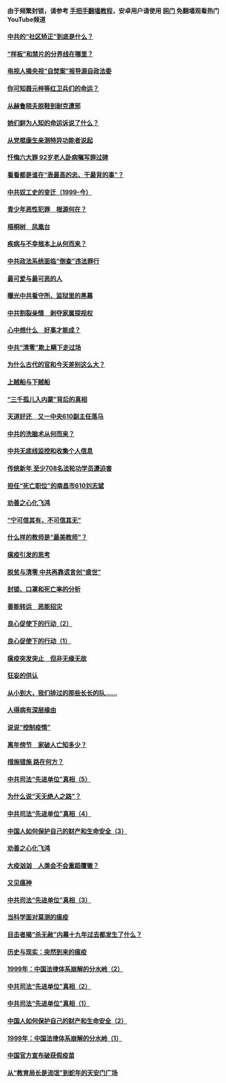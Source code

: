 #### 由于频繁封锁，请参考 [手把手翻墙教程](https://github.com/gfw-breaker/guides/wiki/)，安卓用户请使用 [网门](https://github.com/gfw-breaker/nogfw/blob/master/dl.md?t=04090001) 免翻墙观看热门YouTube频道 

#### [中共的“社区矫正”到底是什么？](../pages/19/422870.md?t=04090001) 

#### [“样板”和禁片的分界线在哪里？](../pages/19/422704.md?t=04090001) 

#### [电视人揭央视“自焚案”报导源自政法委](../pages/19/422770.md?t=04090001) 

#### [你可知聂元梓等红卫兵们的命运？](../pages/19/422848.md?t=04090001) 

#### [从赫鲁晓夫脱鞋到耐克遭邪](../pages/19/422826.md?t=04090001) 

#### [她们鲜为人知的命运诉说了什么？](../pages/19/422754.md?t=04090001) 

#### [从党棍康生亲测特异功能者说起](../pages/19/422657.md?t=04090001) 

#### [忏悔六大罪 92岁老人卧病嘱写罪过碑](../pages/19/422750.md?t=04090001) 

#### [看看都是谁在“表最高的忠、干最背的事”？](../pages/19/422703.md?t=04090001) 

#### [中共奴工史的变迁（1999-今）](../pages/19/422656.md?t=04090001) 

#### [青少年恶性犯罪　根源何在？](../pages/19/422449.md?t=04090001) 

#### [梧桐树　凤凰台](../pages/19/422442.md?t=04090001) 

#### [疾病与不幸根本上从何而来？](../pages/19/422438.md?t=04090001) 

#### [中共政法系统面临“倒查”违法罪行](../pages/19/422497.md?t=04090001) 

#### [最可爱与最可恶的人](../pages/19/422448.md?t=04090001) 

#### [曝光中共看守所、监狱里的黑幕](../pages/19/422390.md?t=04090001) 

#### [中共割裂亲情　剥夺家属探视权](../pages/19/422364.md?t=04090001) 

#### [心中想什么　好事才能成？](../pages/19/422318.md?t=04090001) 

#### [中共“清零”欺上瞒下走过场](../pages/19/422306.md?t=04090001) 

#### [为什么古代的官和今天差别这么大？](../pages/19/422228.md?t=04090001) 

#### [上贼船与下贼船](../pages/19/422276.md?t=04090001) 

#### [“三千孤儿入内蒙”背后的真相](../pages/19/422229.md?t=04090001) 

#### [天道好还　又一中央610副主任落马](../pages/19/422155.md?t=04090001) 

#### [中共的洗脑术从何而来？](../pages/19/422154.md?t=04090001) 

#### [中共无底线监控和收集个人信息](../pages/19/422039.md?t=04090001) 

#### [传统新年 至少708名法轮功学员遭迫害](../pages/19/421946.md?t=04090001) 

#### [担任“死亡职位”的南昌市610刘志斌](../pages/19/421957.md?t=04090001) 

#### [劝善之心化飞鸿](../pages/19/421164.md?t=04090001) 

#### [“宁可信其有，不可信其无”](../pages/19/421691.md?t=04090001) 

#### [什么样的教师是“最美教师”？](../pages/19/421755.md?t=04090001) 

#### [瘟疫引发的思考](../pages/19/421594.md?t=04090001) 

#### [脱贫与清零 中共再靠谎言创“盛世”](../pages/19/421590.md?t=04090001) 

#### [封锁、口罩和死亡率的分析](../pages/19/421495.md?t=04090001) 

#### [善能转运　恶能招灾](../pages/19/421334.md?t=04090001) 

#### [良心促使下的行动（2）](../pages/19/421361.md?t=04090001) 

#### [良心促使下的行动（1）](../pages/19/421302.md?t=04090001) 

#### [瘟疫突发突止　但非无缘无故](../pages/19/421281.md?t=04090001) 

#### [狂妄的供认](../pages/19/421199.md?t=04090001) 

#### [从小到大，我们排过的那些长长的队……](../pages/19/421243.md?t=04090001) 

#### [人得病有深层缘由](../pages/19/420864.md?t=04090001) 

#### [说说“控制疫情”](../pages/19/420831.md?t=04090001) 

#### [离年傍节　家破人亡知多少？](../pages/19/420563.md?t=04090001) 

#### [措施错施  路在何方？](../pages/19/420076.md?t=04090001) 

#### [中共司法“先进单位”真相（5）](../pages/19/419453.md?t=04090001) 

#### [为什么说“天无绝人之路”？](../pages/19/419618.md?t=04090001) 

#### [中共司法“先进单位”真相（4）](../pages/19/419452.md?t=04090001) 

#### [中国人如何保护自己的财产和生命安全（3）](../pages/19/419405.md?t=04090001) 

#### [劝善之心化飞鸿](../pages/19/418758.md?t=04090001) 

#### [大疫汹汹　人类会不会重蹈覆辙？](../pages/19/419691.md?t=04090001) 

#### [又见瘟神](../pages/19/419225.md?t=04090001) 

#### [中共司法“先进单位”真相（3）](../pages/19/419451.md?t=04090001) 

#### [当科学面对莫测的瘟疫](../pages/19/419625.md?t=04090001) 

#### [目击者揭“杀无赦”内幕十九年过去都发生了什么？](../pages/19/419617.md?t=04090001) 

#### [历史与现实：突然到来的瘟疫](../pages/19/419619.md?t=04090001) 

#### [1999年：中国法律体系崩解的分水岭（2）](../pages/19/419455.md?t=04090001) 

#### [中共司法“先进单位”真相（2）](../pages/19/419450.md?t=04090001) 

#### [中共司法“先进单位”真相（1）](../pages/19/419449.md?t=04090001) 

#### [中国人如何保护自己的财产和生命安全（2）](../pages/19/419404.md?t=04090001) 

#### [1999年：中国法律体系崩解的分水岭（1）](../pages/19/419454.md?t=04090001) 

#### [中国官方宣布破获假疫苗](../pages/19/419504.md?t=04090001) 

#### [从“教育局长是流氓”到蛇年的天安门广场](../pages/19/419470.md?t=04090001) 

